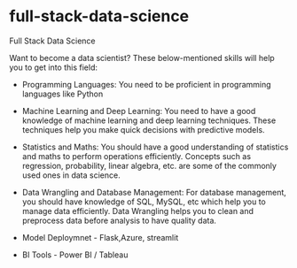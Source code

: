 # full-stack-data-science
Full Stack  Data Science


Want to become a data scientist? These below-mentioned skills will help you to get into this field:

 - Programming Languages: You need to be proficient in programming languages like Python 

 - Machine Learning and Deep Learning: You need to have a good knowledge of machine learning and deep learning techniques. These techniques help you make quick decisions with predictive models.
 
 - Statistics and Maths: You should have a good understanding of statistics and maths to perform operations efficiently. Concepts such as regression, probability, linear algebra, etc. are some of the commonly used ones in data science.
   
 - Data Wrangling and Database Management: For database management, you should have knowledge of SQL, MySQL, etc which help you to manage data efficiently. Data Wrangling helps you to clean and preprocess data before analysis to have quality data.
 - Model Deploymnet - Flask,Azure, streamlit
   
 - BI Tools - Power BI / Tableau


